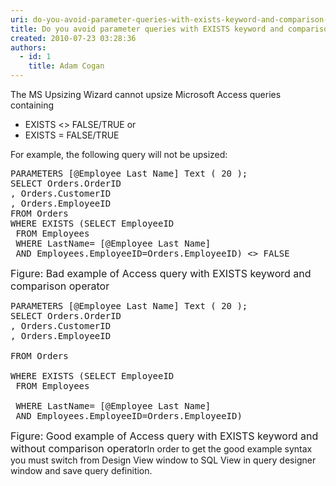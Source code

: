 ```yaml
---
uri: do-you-avoid-parameter-queries-with-exists-keyword-and-comparison-operators--or-upsizing-problem
title: Do you avoid parameter queries with EXISTS keyword and comparison operators (<> or =)(Upsizing Problem)?
created: 2010-07-23 03:28:36
authors:
  - id: 1
    title: Adam Cogan
---
```





<span class='intro'> 
  <p>The MS Upsizing Wizard cannot upsize Microsoft Access queries containing </p>
<ul>
    <li>EXISTS &lt;&gt; FALSE/TRUE or </li>
    <li>EXISTS = FALSE/TRUE</li>
</ul>
<p>For example, the following query will not be upsized&#58;</p>
 </span>


  <pre class="ms-rteCustom-CodeArea">PARAMETERS [@Employee Last Name] Text ( 20 );    
SELECT Orders.OrderID
, Orders.CustomerID
, Orders.EmployeeID
FROM Orders
WHERE EXISTS (SELECT EmployeeID
 FROM Employees 
 WHERE LastName= [@Employee Last Name] 
 AND Employees.EmployeeID=Orders.EmployeeID) &lt;&gt; FALSE</pre>
<font class="ms-rteCustom-FigureBad" size="+0">Figure&#58; Bad example of Access query with EXISTS keyword and comparison operator </font>
<pre class="ms-rteCustom-CodeArea">PARAMETERS [@Employee Last Name] Text ( 20 ); 
SELECT Orders.OrderID
, Orders.CustomerID
, Orders.EmployeeID
<br>FROM Orders
<br>WHERE EXISTS (SELECT EmployeeID 
 FROM Employees
<br> WHERE LastName= [@Employee Last Name] 
 AND Employees.EmployeeID=Orders.EmployeeID)</pre>
<font class="ms-rteCustom-FigureGood" size="+0">Figure&#58; Good example of Access query with EXISTS keyword and without comparison operator</font>In order to get the good example syntax you must switch from Design View window to SQL View in query designer window and save query definition.




